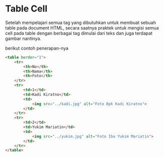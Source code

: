 # Table Cell

Setelah mempelajari semua tag yang dibutuhkan untuk membuat sebuah table pada document HTML, secara saatnya praktek untuk mengisi semua cell pada table dengan berbagai tag dimulai dari teks dan juga terdapat gambar nantinya.

berikut contoh penerapan-nya

```html
<table border="1">
    <tr>
        <th>No</th>
        <th>Nama</th>
        <th>Foto</th>
    </tr>
    <tr>
        <td>1</td>
        <td>Kadi Kiratno</td>
        <td>
            <img src="../kadi.jpg" alt="Foto Bpk Kadi Kiratno">
        </td>
    </tr>
    <tr>
        <td>2</td>
        <td>Yukim Mariatin</td>
        <td>
            <img src="../yukim.jpg" alt="Foto Ibu Yukim Mariatin">
        </td>
    </tr>
</table>
```